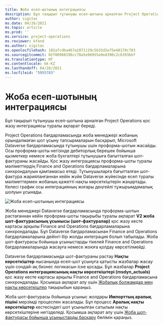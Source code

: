 ```yaml
---
title: Жоба есеп-шотының интеграциясы
description: Бұл тақырып тұтынушы есеп-шотына арналған Project Operations қос жазу интеграциясы туралы ақпарат береді.
author: sigitac
ms.date: 04/26/2021
ms.topic: article
ms.prod: ''
ms.service: project-operations
ms.reviewer: kfend
ms.author: sigitac
ms.openlocfilehash: 102a7cdba467a2071119c5b32d2e75e48170c783
ms.sourcegitcommit: 02f00960198cc78a5e96955a9e4390c2c6393bbf
ms.translationtype: HT
ms.contentlocale: kk-KZ
ms.lasthandoff: 04/28/2021
ms.locfileid: "5955783"
---
```

# <a name="project-invoice-integration"></a>Жоба есеп-шотының интеграциясы

Бұл тақырып тұтынушы есеп-шотына арналған Project Operations қос жазу интеграциясы туралы ақпарат береді.

Project Operations бағдарламасында жоба менеджері жобаның орындалмаған шот ұсыну тапсырмаларын басқарып, Microsoft Dataverse бағдарламасында тұтынушы үшін проформа-шотын жасайды. Осы проформа-шоты негізінде дебиторлық берешек бойынша қызметкер немесе жоба бухгалтері тұтынушыға бағытталған шот-фактураны жасайды. Қос жазу интеграциясы проформа-шоты туралы мәліметтердің Finance and Operations бағдарламаларына синхрондалуын қамтамасыз етеді. Тұтынушыларға бағытталған шот-фактура жарияланғаннан кейін жүйе Dataverse жүйесінде есеп туралы мәліметтермен жобаның қажетті нақты көрсеткіштерін жаңартады. Келесі график осы интеграцияның жоғары деңгейлі тұжырымдамалық шолуын ұсынады.

   ![Жоба есеп-шотының интеграциясы](./media/DW5Invoicing.png)

Жоба менеджері Dataverse бағдарламасында проформа-шотын растағаннан кейін проформа-шоты тақырыбы туралы ақпарат **V2 жоба шот-фактурасының ұсынысы (шот-фактуралар)** қос жазу кесте картасы арқылы Finance and Operations бағдарламаларына синхрондалады. Бұл Dataverse бағдарламасынан Finance and Operations бағдарламаларына дейінгі бір жолды интеграция болып табылады. Жоба шот-фактурасы бойынша ұсыныстарды тікелей Finance and Operations бағдарламаларында жасауға немесе жоюға қолдау көрсетілмейді.

Dataverse бағдарламасында шот-фактураны растау **Нақты көрсеткіштер** нысанында есеп-шот ұсынуға қатысты жазбалар жасау үшін сондай-ақ бизнес логикасын іске қосады. Бұл жазбалар **Project Operations интеграциясының нақты көрсеткіштері (msdyn\_actuals)** қос жазу кесте картасы арқылы Finance and Operations бағдарламасына синхрондалады. Қосымша ақпарат алу үшін [Жобалық болжамдар мен нақты көрсеткіштер](resource-dual-write-estimates-actuals.md) тақырыбын қараңыз. 

Жоба шот-фактурасы бойынша ұсыныс жолдары **Импорттың аралық пішіні** мерзімді процеспен жасалады. Бұл процесс **Аралық нақты көрсеткіштер** кестесіндегі шот ұсынылған сатылым нақты көрсеткіштеріне негізделеді. Қосымша ақпарат алу үшін [Жоба шот-фактурасы бойынша ұсыныстарды басқару](../invoicing/format-update-project-invoice-proposals.md#create-project-invoice-proposals) бөлімін қараңыз. 
